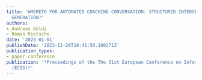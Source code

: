 ```yaml
---
title: 'WHERETO FOR AUTOMATED COACHING CONVERSATION: STRUCTURED INTERVENTION OR ADAPTIVE
  GENERATION?'
authors:
- Andreas Göldi
- Roman Rietsche
date: '2023-01-01'
publishDate: '2023-11-26T10:41:50.100271Z'
publication_types:
- paper-conference
publication: '*Proceedings of the The 31st European Conference on Information Systems
  (ECIS)*'
---
```

